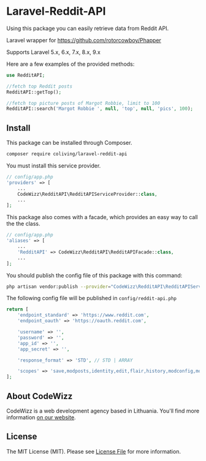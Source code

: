 # Laravel-Reddit-API

Using this package you can easily retrieve data from Reddit API.

Laravel wrapper for https://github.com/rotorcowboy/Phapper

Supports Laravel 5.x, 6.x, 7.x, 8.x, 9.x

Here are a few examples of the provided methods:
```php
use RedditAPI;

//fetch top Reddit posts
RedditAPI::getTop();

//fetch top picture posts of Margot Robbie, limit to 100
RedditAPI::search('Margot Robbie ', null, 'top', null, 'pics', 100);
```

## Install

This package can be installed through Composer.

``` bash
composer require coliving/laravel-reddit-api
```

You must install this service provider.

```php
// config/app.php
'providers' => [
    ...
    CodeWizz\RedditAPI\RedditAPIServiceProvider::class,
    ...
];
```

This package also comes with a facade, which provides an easy way to call the the class.

```php
// config/app.php
'aliases' => [
    ...
    'RedditAPI' => CodeWizz\RedditAPI\RedditAPIFacade::class,
    ...
];
```

You should publish the config file of this package with this command:

``` bash
php artisan vendor:publish --provider="CodeWizz\RedditAPI\RedditAPIServiceProvider"
```

The following config file will be published in `config/reddit-api.php`

```php
return [
    'endpoint_standard' => 'https://www.reddit.com',
    'endpoint_oauth' => 'https://oauth.reddit.com',

    'username' => '',
    'password' => '',
    'app_id' => '',
    'app_secret' => '',

    'response_format' => 'STD', // STD | ARRAY

    'scopes' => 'save,modposts,identity,edit,flair,history,modconfig,modflair,modlog,modposts,modwiki,mysubreddits,privatemessages,read,report,submit,subscribe,vote,wikiedit,wikiread'
];
```


## About CodeWizz
CodeWizz is a web development agency based in Lithuania. You'll find more information [on our website](https://codewizz.com).

## License

The MIT License (MIT). Please see [License File](LICENSE.md) for more information.
